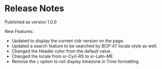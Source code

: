 Release Notes 
============================

Published as version 1.0.0

New Features:
* Updated to display the current cldr version on the page.
* Updated a search feature to be searched by BCP-47 locale style as well.
* Changed the Header color from the default value.
* Changed the locale from sr-Cyrl-RS to sr-Latn-ME
* Remove the `z` option to not display timezone in Time formatting